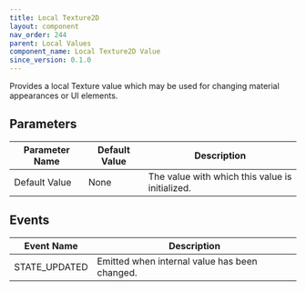 ```yaml
---
title: Local Texture2D
layout: component
nav_order: 244
parent: Local Values
component_name: Local Texture2D Value
since_version: 0.1.0
---
```


Provides a local Texture value which may be used for changing material appearances or UI elements.

## Parameters

| Parameter Name | Default Value | Description                                     |
|----------------|---------------|-------------------------------------------------|
| Default Value  | None          | The value with which this value is initialized. |

## Events

| Event Name    | Description                                   |
|---------------|-----------------------------------------------|
| STATE_UPDATED | Emitted when internal value has been changed. |